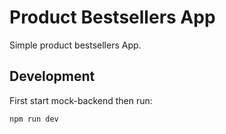 
# Product Bestsellers App

Simple product bestsellers App.

## Development

First start mock-backend then run:

    npm run dev

